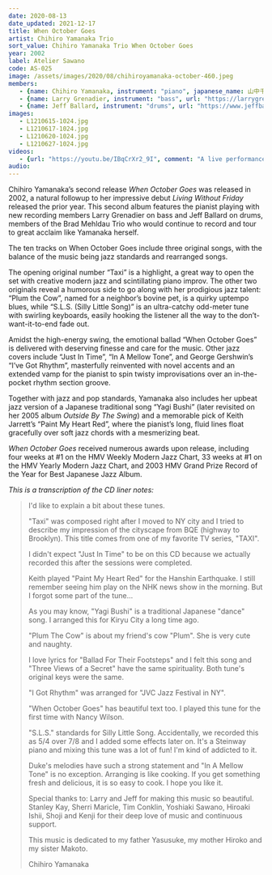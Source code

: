 ```yaml
---
date: 2020-08-13
date_updated: 2021-12-17
title: When October Goes
artist: Chihiro Yamanaka Trio
sort_value: Chihiro Yamanaka Trio When October Goes
year: 2002
label: Atelier Sawano
code: AS-025
image: /assets/images/2020/08/chihiroyamanaka-october-460.jpeg
members:
   - {name: Chihiro Yamanaka, instrument: "piano", japanese_name: 山中千尋, url: "https://www.chihiroyamanaka.net/"}
   - {name: Larry Grenadier, instrument: "bass", url: "https://larrygrenadier.com/"}
   - {name: Jeff Ballard, instrument: "drums", url: "https://www.jeffballard.com/"}
images:
   - L1210615-1024.jpg
   - L1210617-1024.jpg
   - L1210620-1024.jpg
   - L1210627-1024.jpg
videos: 
   - {url: "https://youtu.be/IBqCrXr2_9I", comment: "A live performance of “Yagi Bushi”, the fourth track on this album"}
audio:
---
```

Chihiro Yamanaka’s second release *When October Goes* was released in 2002, a natural followup to her impressive debut *Living Without Friday* released the prior year. This second album features the pianist playing with new recording members Larry Grenadier on bass and Jeff Ballard on drums, members of the Brad Mehldau Trio who would continue to record and tour to great acclaim like Yamanaka herself.

The ten tracks on When October Goes include three original songs, with the balance of the music being jazz standards and rearranged songs.

The opening original number “Taxi” is a highlight, a great way to open the set with creative modern jazz and scintillating piano improv. The other two originals reveal a humorous side to go along with her prodigious jazz talent: “Plum the Cow”, named for a neighbor’s bovine pet, is a quirky uptempo blues, while “S.L.S. (Silly Little Song)” is an ultra-catchy odd-meter tune with swirling keyboards, easily hooking the listener all the way to the don’t-want-it-to-end fade out.

Amidst the high-energy swing, the emotional ballad “When October Goes” is delivered with deserving finesse and care for the music. Other jazz covers include “Just In Time”, “In A Mellow Tone”, and George Gershwin’s “I’ve Got Rhythm”, masterfully reinvented with novel accents and an extended vamp for the pianist to spin twisty improvisations over an in-the-pocket rhythm section groove.

Together with jazz and pop standards, Yamanaka also includes her upbeat jazz version of a Japanese traditional song “Yagi Bushi” (later revisited on her 2005 album *Outside By The Swing*) and a memorable pick of Keith Jarrett’s “Paint My Heart Red”, where the pianist’s long, fluid lines float gracefully over soft jazz chords with a mesmerizing beat.

*When October Goes* received numerous awards upon release, including four weeks at #1 on the HMV Weekly Modern Jazz Chart, 33 weeks at #1 on the HMV Yearly Modern Jazz Chart, and 2003 HMV Grand Prize Record of the Year for Best Japanese Jazz Album.


*This is a transcription of the CD liner notes:*

> I'd like to explain a bit about these tunes.
> 
> "Taxi" was composed right after I moved to NY city and I tried to describe my impression of the cityscape from BQE (highway to Brooklyn). This title comes from one of my favorite TV series, "TAXI".
> 
> I didn't expect "Just In Time" to be on this CD because we actually recorded this after the sessions were completed.
> 
> Keith played "Paint My Heart Red" for the Hanshin Earthquake. I still remember seeing him play on the NHK news show in the morning. But I forgot some part of the tune...
> 
> As you may know, "Yagi Bushi" is a traditional Japanese "dance" song. I arranged this for Kiryu City a long time ago.
> 
> "Plum The Cow" is about my friend's cow "Plum". She is very cute and naughty.
> 
> I love lyrics for "Ballad For Their Footsteps" and I felt this song and "Three Views of a Secret" have the same spirituality. Both tune's original keys were the same.
> 
> "I Got Rhythm" was arranged for "JVC Jazz Festival in NY".
> 
> "When October Goes" has beautiful text too. I played this tune for the first time with Nancy Wilson.
> 
> "S.L.S." standards for Silly Little Song. Accidentally, we recorded this as 5/4 over 7/8 and I added some effects later on. It's a Steinway piano and mixing this tune was a lot of fun! I'm kind of addicted to it.
> 
> Duke's melodies have such a strong statement and "In A Mellow Tone" is no exception. Arranging is like cooking. If you get something fresh and delicious, it is so easy to cook. I hope you like it.
> 
> Special thanks to: Larry and Jeff for making this music so beautiful. Stanley Kay, Sherri Maricle, Tim Conklin, Yoshiaki Sawano, Hiroaki Ishii, Shoji and Kenji for their deep love of music and continuous support.
> 
> This music is dedicated to my father Yasusuke, my mother Hiroko and my sister Makoto.
> 
> Chihiro Yamanaka
> 





